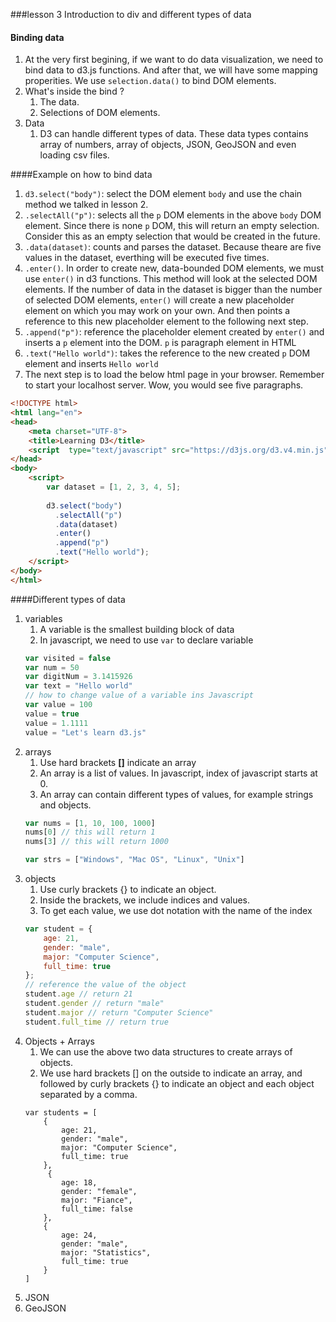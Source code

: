###lesson 3 Introduction to div and different types of data

#### Binding data
1. At the very first begining, if we want to do data visualization, we need to bind data to d3.js functions. And after that, we will have some mapping properities. We use ```selection.data()``` to bind DOM elements. 
1. What's inside the bind ? 
    1. The data.
    2. Selections of DOM elements.
2. Data
    1. D3 can handle different types of data. These data types contains array of numbers, array of objects, JSON, GeoJSON and even loading csv files.
    
####Example on how to bind data 
1. ```d3.select("body")```: select the DOM element ```body``` and use the chain method we talked in lesson 2.
2. ```.selectAll("p")```: selects all the ```p``` DOM elements in the above ```body``` DOM element. Since there is none ```p``` DOM, this will return an empty selection. Consider this as an empty selection that would be created in the future.
3. ```.data(dataset)```: counts and parses the dataset. Because theare are five values in the dataset, everthing will be executed five times.
4. ```.enter()```. In order to create new, data-bounded DOM elements, we must use ```enter()``` in d3 functions. This method will look at the selected DOM elements. If the number of data in the dataset is bigger than the number of selected DOM elements, ```enter()``` will create a new placeholder element on which you may work on your own. And then points a reference to this new placeholder element to the following next step. 
5. ```.append("p")```: reference the placeholder element created by ```enter()``` and inserts a ```p``` element into the DOM. ```p``` is paragraph element in HTML
6. ```.text("Hello world")```: takes the reference to the new created ```p``` DOM element and inserts ```Hello world```
7. The next step is to load the below html page in your browser. Remember to start your localhost server. Wow, you would see five paragraphs. 

```html
<!DOCTYPE html>
<html lang="en">
<head>
    <meta charset="UTF-8">
    <title>Learning D3</title>
    <script  type="text/javascript" src="https://d3js.org/d3.v4.min.js"></script>
</head>
<body>
    <script>
        var dataset = [1, 2, 3, 4, 5];
        
        d3.select("body")
          .selectAll("p")
          .data(dataset)
          .enter()
          .append("p")
          .text("Hello world");
    </script>   
</body>
</html>  

```
####Different types of data
1. variables
    1. A variable is the smallest building block of data
    2. In javascript, we need to use ```var``` to declare variable
    ```javascript
    var visited = false
    var num = 50
    var digitNum = 3.1415926
    var text = "Hello world"
    // how to change value of a variable ins Javascript
    var value = 100
    value = true
    value = 1.1111
    value = "Let's learn d3.js"
    ```
2. arrays
    1. Use hard brackets __[]__ indicate an array
    2. An array is a list of values. In javascript, index of javascript starts at 0.
    3. An array can contain different types of values, for example strings and objects. 
    ```javascript
    var nums = [1, 10, 100, 1000]
    nums[0] // this will return 1
    nums[3] // this will return 1000
    
    var strs = ["Windows", "Mac OS", "Linux", "Unix"]
    ```
3. objects
    1. Use curly brackets {} to indicate an object. 
    2. Inside the brackets, we include indices and values.
    3. To get each value, we use dot notation with the name of the index
    ```javascript
    var student = {
        age: 21,
        gender: "male",
        major: "Computer Science",
        full_time: true
    };
    // reference the value of the object
    student.age // return 21
    student.gender // return "male"
    student.major // return "Computer Science"
    student.full_time // return true
    ```
4. Objects + Arrays
    1. We can use the above two data structures to create arrays of objects.
    2. We use hard brackets [] on the outside to indicate an array,  and followed by curly brackets {} to indicate an object and each object separated by a comma.
    ```
    var students = [
        {
            age: 21,
            gender: "male",
            major: "Computer Science",
            full_time: true
        }, 
         {
            age: 18,
            gender: "female",
            major: "Fiance",
            full_time: false
        },
        {
            age: 24,
            gender: "male",
            major: "Statistics",
            full_time: true
        }
    ]
    ```
5. JSON
6. GeoJSON
